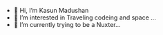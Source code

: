- 👋 Hi, I’m Kasun Madushan
- 👀 I’m interested in Traveling codeing and space ...
- 🌱 I’m currently trying to be a Nuxter...

<!---
kasun-intrepid/kasun-intrepid is a ✨ special ✨ repository because its `README.md` (this file) appears on your GitHub profile.
You can click the Preview link to take a look at your changes.
--->
